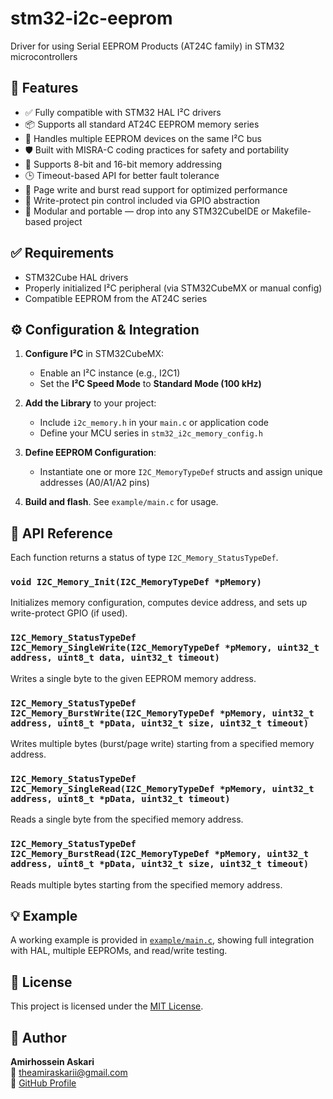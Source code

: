 # stm32-i2c-eeprom

Driver for using Serial EEPROM Products (AT24C family) in STM32 microcontrollers

## 🔧 Features

- ✅ Fully compatible with STM32 HAL I²C drivers  
- 📦 Supports all standard AT24C EEPROM memory series
- 🧠 Handles multiple EEPROM devices on the same I²C bus 
- 🛡️ Built with MISRA-C coding practices for safety and portability  
- 🧱 Supports 8-bit and 16-bit memory addressing  
- 🕒 Timeout-based API for better fault tolerance  
- 🚀 Page write and burst read support for optimized performance  
- 🔌 Write-protect pin control included via GPIO abstraction  
- 🧰 Modular and portable — drop into any STM32CubeIDE or Makefile-based project 

## ✅ Requirements

- STM32Cube HAL drivers  
- Properly initialized I²C peripheral (via STM32CubeMX or manual config)  
- Compatible EEPROM from the AT24C series

## ⚙️ Configuration & Integration

1. **Configure I²C** in STM32CubeMX:  
   - Enable an I²C instance (e.g., I2C1)  
   - Set the **I²C Speed Mode** to **Standard Mode (100 kHz)**

2. **Add the Library** to your project:  
   - Include `i2c_memory.h` in your `main.c` or application code  
   - Define your MCU series in `stm32_i2c_memory_config.h` 

3. **Define EEPROM Configuration**:
   - Instantiate one or more `I2C_MemoryTypeDef` structs and assign unique addresses (A0/A1/A2 pins)

4. **Build and flash**. See `example/main.c` for usage.

## 🧪 API Reference

Each function returns a status of type `I2C_Memory_StatusTypeDef`.

### `void I2C_Memory_Init(I2C_MemoryTypeDef *pMemory)`
Initializes memory configuration, computes device address, and sets up write-protect GPIO (if used).

### `I2C_Memory_StatusTypeDef I2C_Memory_SingleWrite(I2C_MemoryTypeDef *pMemory, uint32_t address, uint8_t data, uint32_t timeout)`
Writes a single byte to the given EEPROM memory address.

### `I2C_Memory_StatusTypeDef I2C_Memory_BurstWrite(I2C_MemoryTypeDef *pMemory, uint32_t address, uint8_t *pData, uint32_t size, uint32_t timeout)`
Writes multiple bytes (burst/page write) starting from a specified memory address.

### `I2C_Memory_StatusTypeDef I2C_Memory_SingleRead(I2C_MemoryTypeDef *pMemory, uint32_t address, uint8_t *pData, uint32_t timeout)`
Reads a single byte from the specified memory address.

### `I2C_Memory_StatusTypeDef I2C_Memory_BurstRead(I2C_MemoryTypeDef *pMemory, uint32_t address, uint8_t *pData, uint32_t size, uint32_t timeout)`
Reads multiple bytes starting from the specified memory address.

## 💡 Example
A working example is provided in [`example/main.c`](./example/main.c), showing full integration with HAL, multiple EEPROMs, and read/write testing.

## 📜 License
This project is licensed under the [MIT License](./LICENSE).

## 👤 Author
**Amirhossein Askari**  
📧 theamiraskarii@gmail.com  
🔗 [GitHub Profile](https://github.com/AmirhoseinAskari)
